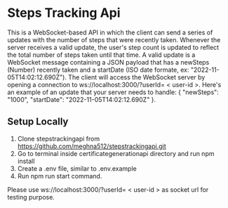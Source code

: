 # Steps Tracking Api
This is a WebSocket-based API in which the client can send a series of updates with the number of steps that were recently taken. Whenever the server receives a valid update, the user's step count is updated to reflect the total number of steps taken until that time. A valid update is a WebSocket message containing a JSON payload that has a newSteps (Number) recently taken and a startDate (ISO date formate,  ex: "2022-11-05T14:02:12.690Z"). The client will access the WebSocket server by opening a connection to ws://localhost:3000/?userId= < user-id >. Here's an example of an update that your server needs to handle: { "newSteps": "1000", "startDate": "2022-11-05T14:02:12.690Z" }. 

## Setup Locally
1. Clone stepstrackingapi from https://github.com/meghna512/stepstrackingapi.git
2. Go to terminal inside certificategenerationapi directory and run npm install
3. Create a .env file, similar to .env.example
4. Run npm run start command.

Please use ws://localhost:3000/?userId= < user-id > as socket url for testing purpose.
